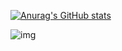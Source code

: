 
[![Anurag's GitHub stats](https://github-readme-stats.vercel.app/api?username=bizhe)](https://github.com/anuraghazra/github-readme-stats)

![img](readme.gif)

<!--
**bizhe/bizhe** is a ✨ _special_ ✨ repository because its `README.md` (this file) appears on your GitHub profile.

Here are some ideas to get you started:

- 🔭 I’m currently working on ...
- 🌱 I’m currently learning ...
- 👯 I’m looking to collaborate on ...
- 🤔 I’m looking for help with ...
- 💬 Ask me about ...
- 📫 How to reach me: ...
- 😄 Pronouns: ...
- ⚡ Fun fact: ...
-->
